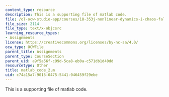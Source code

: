 ```yaml
---
content_type: resource
description: This is a supporting file of matlab code.
file: /ol-ocw-studio-app/courses/18-353j-nonlinear-dynamics-i-chaos-fall-2012/c74a15a7901504755441046459f29ebe_matlab_code_2.m
file_size: 2114
file_type: text/x-objcsrc
learning_resource_types:
- Assignments
license: https://creativecommons.org/licenses/by-nc-sa/4.0/
ocw_type: OCWFile
parent_title: Assignments
parent_type: CourseSection
parent_uid: a9f5a56f-c99d-5ca8-eb0a-c571db1d40dd
resourcetype: Other
title: matlab_code_2.m
uid: c74a15a7-9015-0475-5441-046459f29ebe
---
```

This is a supporting file of matlab code.